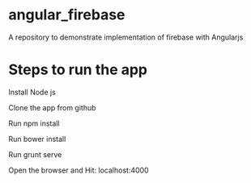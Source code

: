 # angular_firebase
A repository to demonstrate implementation of firebase with Angularjs

# Steps to run the app
Install Node js

Clone the app from github

Run npm install

Run bower install

Run grunt serve

Open the browser and Hit: localhost:4000
